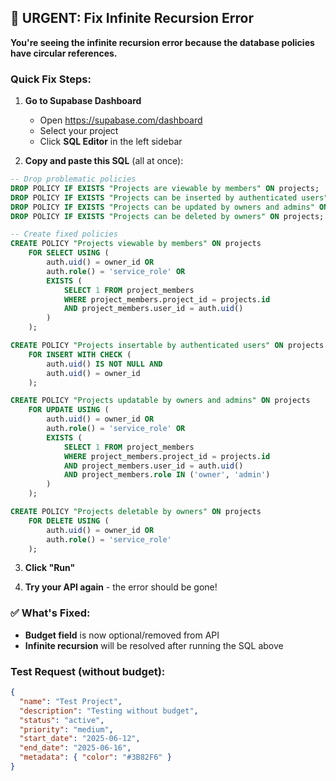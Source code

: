 ## 🚨 URGENT: Fix Infinite Recursion Error

**You're seeing the infinite recursion error because the database policies have circular references.**

### Quick Fix Steps:

1. **Go to Supabase Dashboard**
   - Open https://supabase.com/dashboard
   - Select your project
   - Click **SQL Editor** in the left sidebar

2. **Copy and paste this SQL** (all at once):

```sql
-- Drop problematic policies
DROP POLICY IF EXISTS "Projects are viewable by members" ON projects;
DROP POLICY IF EXISTS "Projects can be inserted by authenticated users" ON projects;
DROP POLICY IF EXISTS "Projects can be updated by owners and admins" ON projects;
DROP POLICY IF EXISTS "Projects can be deleted by owners" ON projects;

-- Create fixed policies
CREATE POLICY "Projects viewable by members" ON projects
    FOR SELECT USING (
        auth.uid() = owner_id OR
        auth.role() = 'service_role' OR
        EXISTS (
            SELECT 1 FROM project_members
            WHERE project_members.project_id = projects.id
            AND project_members.user_id = auth.uid()
        )
    );

CREATE POLICY "Projects insertable by authenticated users" ON projects
    FOR INSERT WITH CHECK (
        auth.uid() IS NOT NULL AND
        auth.uid() = owner_id
    );

CREATE POLICY "Projects updatable by owners and admins" ON projects
    FOR UPDATE USING (
        auth.uid() = owner_id OR
        auth.role() = 'service_role' OR
        EXISTS (
            SELECT 1 FROM project_members
            WHERE project_members.project_id = projects.id
            AND project_members.user_id = auth.uid()
            AND project_members.role IN ('owner', 'admin')
        )
    );

CREATE POLICY "Projects deletable by owners" ON projects
    FOR DELETE USING (
        auth.uid() = owner_id OR
        auth.role() = 'service_role'
    );
```

3. **Click "Run"**

4. **Try your API again** - the error should be gone!

### ✅ What's Fixed:
- **Budget field** is now optional/removed from API
- **Infinite recursion** will be resolved after running the SQL above

### Test Request (without budget):
```json
{
  "name": "Test Project",
  "description": "Testing without budget",
  "status": "active",
  "priority": "medium",
  "start_date": "2025-06-12",
  "end_date": "2025-06-16",
  "metadata": { "color": "#3B82F6" }
}
```

